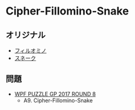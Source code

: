 # Cipher-Fillomino-Snake

## オリジナル
- [フィルオミノ](fillomino.md)
- [スネーク](snake.md)

## 問題
- [WPF PUZZLE GP 2017 ROUND 8](../questions/wpfpgp2017_8.md)
	- A9. Cipher-Fillomino-Snake
